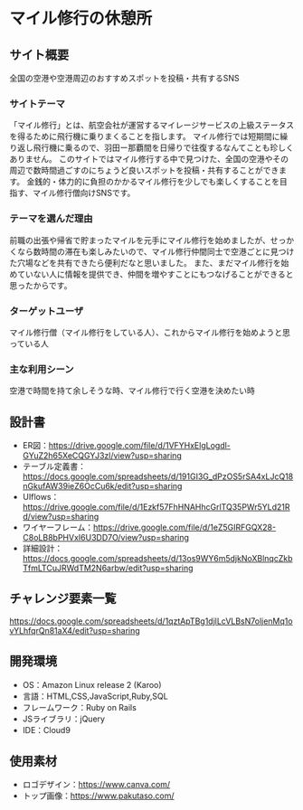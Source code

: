 # マイル修行の休憩所

## サイト概要
全国の空港や空港周辺のおすすめスポットを投稿・共有するSNS

### サイトテーマ
「マイル修行」とは、航空会社が運営するマイレージサービスの上級ステータスを得るために飛行機に乗りまくることを指します。
マイル修行では短期間に繰り返し飛行機に乗るので、羽田ー那覇間を日帰りで往復するなんてことも珍しくありません。
このサイトではマイル修行する中で見つけた、全国の空港やその周辺で数時間過ごすのにちょうど良いスポットを投稿・共有することができます。
金銭的・体力的に負担のかかるマイル修行を少しでも楽しくすることを目指す、マイル修行僧向けSNSです。

### テーマを選んだ理由
前職の出張や帰省で貯まったマイルを元手にマイル修行を始めましたが、せっかくなら数時間の滞在も楽しみたいので、マイル修行仲間同士で空港ごとに見つけた穴場などを共有できたら便利だなと思いました。
また、まだマイル修行を始めていない人に情報を提供でき、仲間を増やすことにもつなげることができると思ったからです。

### ターゲットユーザ
マイル修行僧（マイル修行をしている人）、これからマイル修行を始めようと思っている人

### 主な利用シーン
空港で時間を持て余しそうな時、マイル修行で行く空港を決めたい時

## 設計書
- ER図：https://drive.google.com/file/d/1VFYHxElgLogdl-GYuZ2h65XeCQGYJ3zl/view?usp=sharing
- テーブル定義書：https://docs.google.com/spreadsheets/d/191GI3G_dPzOS5rSA4xLJcQ18nGkufAW39ieZ6OcCu6k/edit?usp=sharing
- UIflows：https://drive.google.com/file/d/1Ezkf57FhHNAHhcGrlTQ35PWr5YLd21Rd/view?usp=sharing
- ワイヤーフレーム：https://drive.google.com/file/d/1eZ5GIRFGQX28-C8oLB8bPHVxI6U3DD7O/view?usp=sharing
- 詳細設計：https://docs.google.com/spreadsheets/d/13os9WY6m5djkNoXBlnqcZkbTfmLTCuJRWdTM2N6arbw/edit?usp=sharing

## チャレンジ要素一覧
https://docs.google.com/spreadsheets/d/1qztApTBg1djlLcVLBsN7oljenMq1ovYLhfqrQn81aX4/edit?usp=sharing

## 開発環境
- OS：Amazon Linux release 2 (Karoo)
- 言語：HTML,CSS,JavaScript,Ruby,SQL
- フレームワーク：Ruby on Rails
- JSライブラリ：jQuery
- IDE：Cloud9

## 使用素材
- ロゴデザイン：https://www.canva.com/
- トップ画像：https://www.pakutaso.com/